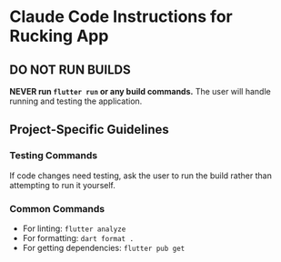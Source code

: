 # Claude Code Instructions for Rucking App

## DO NOT RUN BUILDS
**NEVER run `flutter run` or any build commands.** The user will handle running and testing the application.

## Project-Specific Guidelines

### Testing Commands
If code changes need testing, ask the user to run the build rather than attempting to run it yourself.

### Common Commands
- For linting: `flutter analyze`
- For formatting: `dart format .`
- For getting dependencies: `flutter pub get`